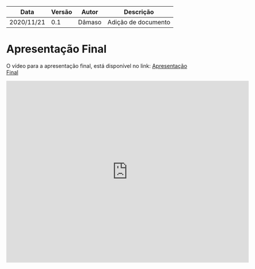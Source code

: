 | Data |Versão| Autor | Descrição |
| ---- | ---- | ----- | --------- |
| 2020/11/21 | 0.1 | Dâmaso | Adição de documento |


# Apresentação Final

O vídeo para a apresentação final, está disponível no link: [Apresentação Final](https://vimeo.com/481940811)

<embed src="https://vimeo.com/481940811" width="640" height="480" />
